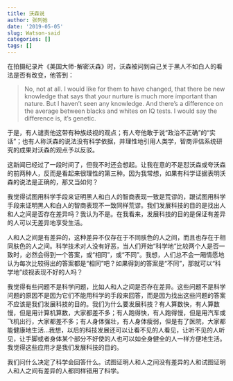 ```yaml
---
title: 沃森说
author: 张列弛
date: '2019-05-05'
slug: Watson-said
categories: []
tags: []
---
```

在拍摄纪录片《美国大师-解密沃森》时，沃森被问到自己关于黑人不如白人的看法是否有改变，他答到：

>No, not at all. I would like for them to have changed, that there be new knowledge that says that your nurture is much more important than nature. But I haven’t seen any knowledge. And there’s a difference on the average between blacks and whites on IQ tests. I would say the difference is, it’s genetic.  

于是，有人谴责他这带有种族歧视的观点；有人夸他敢于说“政治不正确”的“实话”；也有人称沃森的说法没有科学依据，并理性地引用人类学，智商评估系统研究的成果对沃森的观点予以反驳。  

这新闻已经过了一段时间了，但我不时还会想起。让我在意的不是怼沃森或夸沃森的前两种人，反而是看起来很理性的第三种。因为我常想，如果有科学证据表明沃森的说法是正确的，那又当如何？   

我觉得试图用科学手段来证明黑人和白人的智商表现一致是荒谬的，跟试图用科学手段来证明黑人和白人的智商表现不一致同样荒谬。我们发展科技的目的是找出人和人之间是否存在差异吗？我认为不是。在我看来，发展科技的目的是保证有差异的人可以无差异地享受生活。  

人和人之间是有差异的，这种差异不仅存在于不同肤色的人之间，而且也存在于相同肤色的人之间。科学技术对人没有好恶，当人们开始“科学地”比较两个人是否一致时，必然会得到一个答案，或“相同”，或“不同”。我想，人们总不会一厢情愿地认为每次比较得出的答案都是“相同”吧？如果得到的答案是“不同”，那就可以“科学地”歧视表现不好的人吗？     

我觉得有些问题不是科学问题，比如人和人之间是否存在差异。这些问题不是科学问题的原因不是因为它们不能用科学的手段来回答，而是因为找出这些问题的答案不应该是我们发展科技的目的。我们为什么要发展科技？有人算数快，有人算数慢，但是用计算机算数，大家都差不多；有人跑得快，有人跑得慢，但是用汽车或飞机出行，大家都差不多；有人身体强壮，有人身体瘦弱，但是有了医院，大家都能健康地生活...我想，以后的科技发展还可以让看不见的人看见，让听不见的人听见，让手脚或者身体某个部分不好使的人也可以如全身健全的人一样方便地生活。我觉得这些应用才是我们发展科技的目的。   

我们问什么决定了科学会回答什么。试图证明人和人之间没有差异的人和试图证明人和人之间有差异的人都同样错用了科学。



